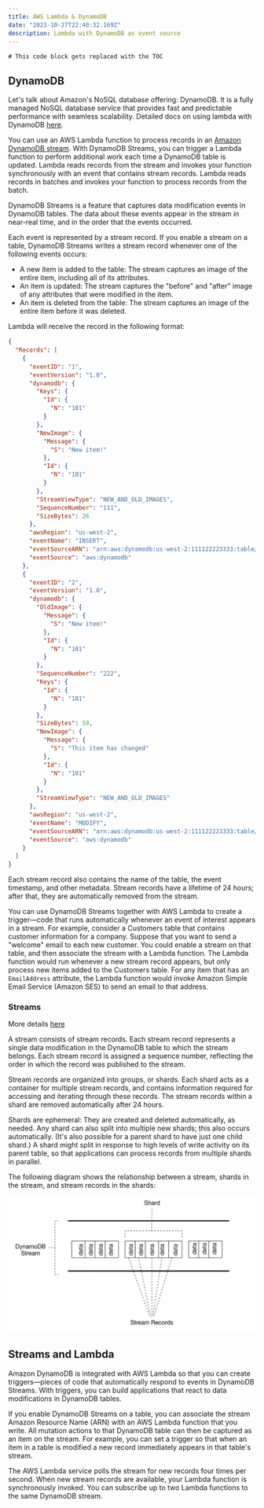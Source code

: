 ```yaml
---
title: AWS Lambda & DynamoDB
date: "2023-10-27T22:40:32.169Z"
description: Lambda with DynamoDB as event source
---
```


```toc
# This code block gets replaced with the TOC
```

## DynamoDB

Let's talk about Amazon's NoSQL database offering: DynamoDB. It is a fully managed NoSQL database service that provides fast and predictable performance with seamless scalability. Detailed docs on using lambda with DynamoDB [here](https://docs.aws.amazon.com/lambda/latest/dg/with-ddb.html).

You can use an AWS Lambda function to process records in an [Amazon DynamoDB stream](https://docs.aws.amazon.com/amazondynamodb/latest/developerguide/Streams.html). With DynamoDB Streams, you can trigger a Lambda function to perform additional work each time a DynamoDB table is updated. Lambda reads records from the stream and invokes your function synchronously with an event that contains stream records. Lambda reads records in batches and invokes your function to process records from the batch.

DynamoDB Streams is a feature that captures data modification events in DynamoDB tables. The data about these events appear in the stream in near-real time, and in the order that the events occurred.

Each event is represented by a stream record. If you enable a stream on a table, DynamoDB Streams writes a stream record whenever one of the following events occurs:

- A new item is added to the table: The stream captures an image of the entire item, including all of its attributes.
- An item is updated: The stream captures the "before" and "after" image of any attributes that were modified in the item.
- An item is deleted from the table: The stream captures an image of the entire item before it was deleted.

Lambda will receive the record in the following format:

```json
{
  "Records": [
    {
      "eventID": "1",
      "eventVersion": "1.0",
      "dynamodb": {
        "Keys": {
          "Id": {
            "N": "101"
          }
        },
        "NewImage": {
          "Message": {
            "S": "New item!"
          },
          "Id": {
            "N": "101"
          }
        },
        "StreamViewType": "NEW_AND_OLD_IMAGES",
        "SequenceNumber": "111",
        "SizeBytes": 26
      },
      "awsRegion": "us-west-2",
      "eventName": "INSERT",
      "eventSourceARN": "arn:aws:dynamodb:us-west-2:111122223333:table/TestTable/stream/2015-05-11T21:21:33.291",
      "eventSource": "aws:dynamodb"
    },
    {
      "eventID": "2",
      "eventVersion": "1.0",
      "dynamodb": {
        "OldImage": {
          "Message": {
            "S": "New item!"
          },
          "Id": {
            "N": "101"
          }
        },
        "SequenceNumber": "222",
        "Keys": {
          "Id": {
            "N": "101"
          }
        },
        "SizeBytes": 59,
        "NewImage": {
          "Message": {
            "S": "This item has changed"
          },
          "Id": {
            "N": "101"
          }
        },
        "StreamViewType": "NEW_AND_OLD_IMAGES"
      },
      "awsRegion": "us-west-2",
      "eventName": "MODIFY",
      "eventSourceARN": "arn:aws:dynamodb:us-west-2:111122223333:table/TestTable/stream/2015-05-11T21:21:33.291",
      "eventSource": "aws:dynamodb"
    }
  ]
}
```

Each stream record also contains the name of the table, the event timestamp, and other metadata. Stream records have a lifetime of 24 hours; after that, they are automatically removed from the stream.

You can use DynamoDB Streams together with AWS Lambda to create a trigger—code that runs automatically whenever an event of interest appears in a stream. For example, consider a Customers table that contains customer information for a company. Suppose that you want to send a "welcome" email to each new customer. You could enable a stream on that table, and then associate the stream with a Lambda function. The Lambda function would run whenever a new stream record appears, but only process new items added to the Customers table. For any item that has an `EmailAddress` attribute, the Lambda function would invoke Amazon Simple Email Service (Amazon SES) to send an email to that address.

### Streams

More details [here](https://docs.aws.amazon.com/amazondynamodb/latest/developerguide/Streams.html#:~:text=a%20new%20one.-,Reading%20and%20processing%20a%20stream,-To%20read%20and)

A stream consists of stream records. Each stream record represents a single data modification in the DynamoDB table to which the stream belongs. Each stream record is assigned a sequence number, reflecting the order in which the record was published to the stream.

Stream records are organized into groups, or shards. Each shard acts as a container for multiple stream records, and contains information required for accessing and iterating through these records. The stream records within a shard are removed automatically after 24 hours.

Shards are ephemeral: They are created and deleted automatically, as needed. Any shard can also split into multiple new shards; this also occurs automatically. (It's also possible for a parent shard to have just one child shard.) A shard might split in response to high levels of write activity on its parent table, so that applications can process records from multiple shards in parallel.

The following diagram shows the relationship between a stream, shards in the stream, and stream records in the shards:

![Shard](./shards.png)

## Streams and Lambda

Amazon DynamoDB is integrated with AWS Lambda so that you can create triggers—pieces of code that automatically respond to events in DynamoDB Streams. With triggers, you can build applications that react to data modifications in DynamoDB tables.

If you enable DynamoDB Streams on a table, you can associate the stream Amazon Resource Name (ARN) with an AWS Lambda function that you write. All mutation actions to that DynamoDB table can then be captured as an item on the stream. For example, you can set a trigger so that when an item in a table is modified a new record immediately appears in that table's stream.

The AWS Lambda service polls the stream for new records four times per second. When new stream records are available, your Lambda function is synchronously invoked. You can subscribe up to two Lambda functions to the same DynamoDB stream.
